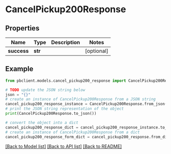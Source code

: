 # CancelPickup200Response


## Properties

Name | Type | Description | Notes
------------ | ------------- | ------------- | -------------
**success** | **str** |  | [optional] 

## Example

```python
from pbclient.models.cancel_pickup200_response import CancelPickup200Response

# TODO update the JSON string below
json = "{}"
# create an instance of CancelPickup200Response from a JSON string
cancel_pickup200_response_instance = CancelPickup200Response.from_json(json)
# print the JSON string representation of the object
print(CancelPickup200Response.to_json())

# convert the object into a dict
cancel_pickup200_response_dict = cancel_pickup200_response_instance.to_dict()
# create an instance of CancelPickup200Response from a dict
cancel_pickup200_response_form_dict = cancel_pickup200_response.from_dict(cancel_pickup200_response_dict)
```
[[Back to Model list]](../README.md#documentation-for-models) [[Back to API list]](../README.md#documentation-for-api-endpoints) [[Back to README]](../README.md)


